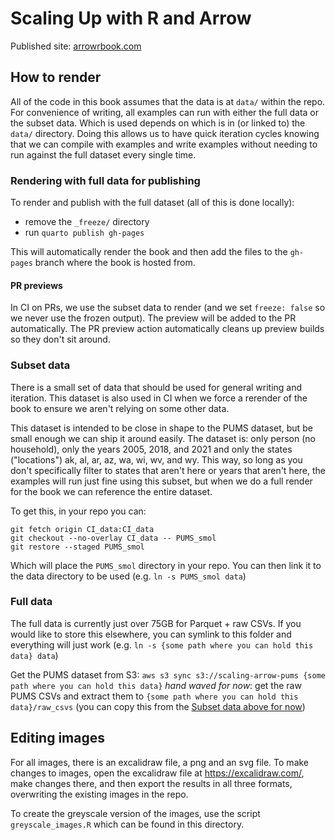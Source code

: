 # Scaling Up with R and Arrow

Published site: [arrowrbook.com](https://arrowrbook.com)

## How to render

All of the code in this book assumes that the data is at `data/` within the repo.
For convenience of writing, all examples can run with either the full data or the subset data.
Which is used depends on which is in (or linked to) the `data/` directory.
Doing this allows us to have quick iteration cycles knowing that we can compile with examples and write examples without needing to run against the full dataset every single time.

### Rendering with full data for publishing

To render and publish with the full dataset (all of this is done locally):

* remove the `_freeze/` directory
* run `quarto publish gh-pages`

This will automatically render the book and then add the files to the `gh-pages` branch where the book is hosted from.

#### PR previews

In CI on PRs, we use the subset data to render (and we set `freeze: false` so we never use the frozen output). The preview will be added to the PR automatically. The PR preview action automatically cleans up preview builds so they don't sit around.

### Subset data

There is a small set of data that should be used for general writing and iteration.
This dataset is also used in CI when we force a rerender of the book to ensure we aren't relying on some other data.

This dataset is intended to be close in shape to the PUMS dataset, but be small enough we can ship it around easily.
The dataset is: only person (no household), only the years 2005, 2018, and 2021 and only the states ("locations") ak, al, ar, az, wa, wi, wv, and wy.
This way, so long as you don't specifically filter to states that aren't here or years that aren't here, the examples will run just fine using this subset, but when we do a full render for the book we can reference the entire dataset.

To get this, in your repo you can:

```
git fetch origin CI_data:CI_data
git checkout --no-overlay CI_data -- PUMS_smol
git restore --staged PUMS_smol
```

Which will place the `PUMS_smol` directory in your repo.
You can then link it to the data directory to be used (e.g. `ln -s PUMS_smol data`)

### Full data

The full data is currently just over 75GB for Parquet + raw CSVs.
If you would like to store this elsewhere, you can symlink to this folder and everything will just work (e.g. `ln -s {some path where you can hold this data} data`)

Get the PUMS dataset from S3: `aws s3 sync s3://scaling-arrow-pums {some path where you can hold this data}`
_hand waved for now_: get the raw PUMS CSVs and extract them to `{some path where you can hold this data}/raw_csvs` (you can copy this from the [Subset data above for now](https://github.com/thisisnic/scaling_up_with_r_and_arrow/tree/CI_data/PUMS_smol/raw_csvs/person))

## Editing images

For all images, there is an excalidraw file, a png and an svg file.  To make changes to images, open the excalidraw file at <https://excalidraw.com/>, make changes there, and then export the results in all three formats, overwriting the existing images in the repo.

To create the greyscale version of the images, use the script `greyscale_images.R` which can be found in this directory.